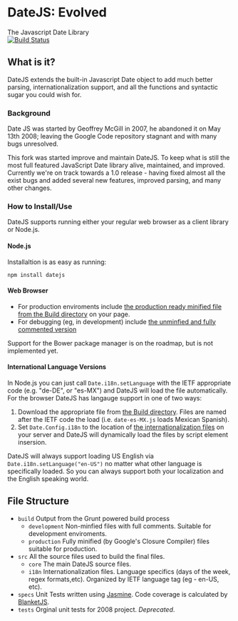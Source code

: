 # DateJS: Evolved
The Javascript Date Library  
[![Build Status](https://travis-ci.org/abritinthebay/datejs.png?branch=master)](https://travis-ci.org/abritinthebay/datejs)
## What is it?
DateJS extends the built-in Javascript Date object to add much better parsing, internationalization support, and all the functions and syntactic sugar you could wish for.
### Background 
Date JS was started by Geoffrey McGill in 2007, he abandoned it on May 13th 2008; leaving the Google Code repository stagnant and with many bugs unresolved. 

This fork was started improve and maintain DateJS. To keep what is still the most full featured JavaScript Date library alive, maintained, and improved. Currently we're on track towards a 1.0 release - having fixed almost all the exist bugs and added several new features, improved parsing, and many other changes.

### How to Install/Use
DateJS supports running either your regular web browser as a client library or Node.js.

#### Node.js
Installaltion is as easy as running:

    npm install datejs

#### Web Browser 
 * For production enviroments include [the production ready minified file from the Build directory](https://github.com/abritinthebay/datejs/blob/master/build/production/date.min.js) on your page. 
 * For debugging (eg, in development) include [the unminfied and fully commented version](https://github.com/abritinthebay/datejs/blob/master/build/development/date.js)

Support for the Bower package manager is on the roadmap, but is not implemented yet.

#### International Language Versions
In Node.js you can just call `Date.i18n.setLanguage` with the IETF appropriate code (e.g. "de-DE", or "es-MX") and DateJS will load the file automatically. For the browser DateJS has langauge support in one of two ways:
 1. Download the appropriate file from [the Build directory](https://github.com/abritinthebay/datejs/blob/master/build/). Files are named after the IETF code the load (i.e. `date-es-MX.js` loads Mexican Spanish).
 2. Set `Date.Config.i18n` to the location of [the internationalization files](https://github.com/abritinthebay/datejs/blob/master/src/i18n/) on your server and DateJS will dynamically load the files by script element insersion. 

DateJS will always support loading US English via `Date.i18n.setLanguage("en-US")` no matter what other language is specifically loaded. So you can always support both your localization and the English speaking world.

## File Structure
* `build` Output from the Grunt powered build process
    * `development` Non-minfied files with full comments. Suitable for development enviroments.
    * `production` Fully minified (by Google's Closure Compiler) files suitable for production.  
*  `src` All the source files used to build the final files.
    * `core` The main DateJS source files.
    * `i18n` Internationalization files. Language specifics (days of the week, regex formats,etc). Organized by IETF language tag (eg - en-US, etc).
* `specs` Unit Tests written using [Jasmine](http://pivotal.github.io/jasmine/). Code coverage is calculated by [BlanketJS](http://blanketjs.org/). 
* `tests` Orginal unit tests for 2008 project. *Deprecated*.  
